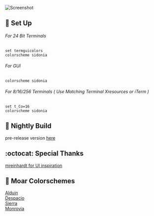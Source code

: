 ![Screenshot](https://cloud.githubusercontent.com/assets/11221489/25553846/673a1a52-2c73-11e7-9e19-6421facc6351.png)

:space_invader: Set Up
------

###### For 24 Bit Terminals
```VimL
set termguicolors
colorscheme sidonia
```

###### For GUI
```VimL
colorscheme sidonia
```

###### For 8/16/256 Terminals ( Use Matching Terminal Xresources or iTerm )
```VimL
set t_Co=16
colorscheme sidonia
```

:crescent_moon: Nightly Build
----------------------------
pre-release version [here](https://github.com/AlessandroYorba/Sidonia/tree/nightly)

:octocat: Special Thanks
-----------------
[mreinhardt for UI inspiration](https://github.com/mreinhardt)

:octopus: Moar Colorschemes
-------
[Alduin](https://github.com/AlessandroYorba/Alduin)<br>
[Despacio](https://github.com/AlessandroYorba/Despacio)<br>
[Sierra](https://github.com/AlessandroYorba/Sierra)<br>
[Monrovia](https://github.com/AlessandroYorba/Monrovia)
